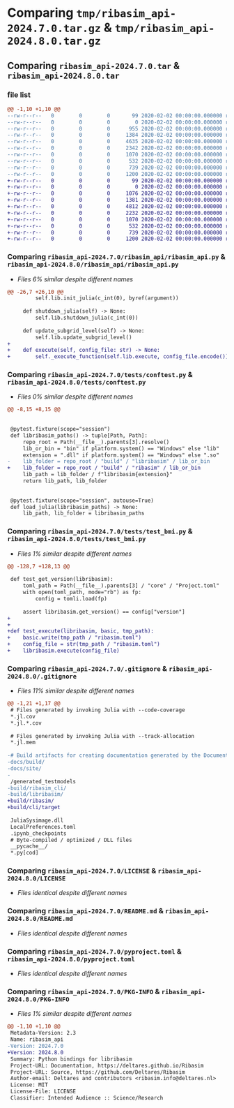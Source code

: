 # Comparing `tmp/ribasim_api-2024.7.0.tar.gz` & `tmp/ribasim_api-2024.8.0.tar.gz`

## Comparing `ribasim_api-2024.7.0.tar` & `ribasim_api-2024.8.0.tar`

### file list

```diff
@@ -1,10 +1,10 @@
--rw-r--r--   0        0        0       99 2020-02-02 00:00:00.000000 ribasim_api-2024.7.0/ribasim_api/__init__.py
--rw-r--r--   0        0        0        0 2020-02-02 00:00:00.000000 ribasim_api-2024.7.0/ribasim_api/py.typed
--rw-r--r--   0        0        0      955 2020-02-02 00:00:00.000000 ribasim_api-2024.7.0/ribasim_api/ribasim_api.py
--rw-r--r--   0        0        0     1384 2020-02-02 00:00:00.000000 ribasim_api-2024.7.0/tests/conftest.py
--rw-r--r--   0        0        0     4635 2020-02-02 00:00:00.000000 ribasim_api-2024.7.0/tests/test_bmi.py
--rw-r--r--   0        0        0     2342 2020-02-02 00:00:00.000000 ribasim_api-2024.7.0/.gitignore
--rw-r--r--   0        0        0     1070 2020-02-02 00:00:00.000000 ribasim_api-2024.7.0/LICENSE
--rw-r--r--   0        0        0      532 2020-02-02 00:00:00.000000 ribasim_api-2024.7.0/README.md
--rw-r--r--   0        0        0      739 2020-02-02 00:00:00.000000 ribasim_api-2024.7.0/pyproject.toml
--rw-r--r--   0        0        0     1200 2020-02-02 00:00:00.000000 ribasim_api-2024.7.0/PKG-INFO
+-rw-r--r--   0        0        0       99 2020-02-02 00:00:00.000000 ribasim_api-2024.8.0/ribasim_api/__init__.py
+-rw-r--r--   0        0        0        0 2020-02-02 00:00:00.000000 ribasim_api-2024.8.0/ribasim_api/py.typed
+-rw-r--r--   0        0        0     1076 2020-02-02 00:00:00.000000 ribasim_api-2024.8.0/ribasim_api/ribasim_api.py
+-rw-r--r--   0        0        0     1381 2020-02-02 00:00:00.000000 ribasim_api-2024.8.0/tests/conftest.py
+-rw-r--r--   0        0        0     4812 2020-02-02 00:00:00.000000 ribasim_api-2024.8.0/tests/test_bmi.py
+-rw-r--r--   0        0        0     2232 2020-02-02 00:00:00.000000 ribasim_api-2024.8.0/.gitignore
+-rw-r--r--   0        0        0     1070 2020-02-02 00:00:00.000000 ribasim_api-2024.8.0/LICENSE
+-rw-r--r--   0        0        0      532 2020-02-02 00:00:00.000000 ribasim_api-2024.8.0/README.md
+-rw-r--r--   0        0        0      739 2020-02-02 00:00:00.000000 ribasim_api-2024.8.0/pyproject.toml
+-rw-r--r--   0        0        0     1200 2020-02-02 00:00:00.000000 ribasim_api-2024.8.0/PKG-INFO
```

### Comparing `ribasim_api-2024.7.0/ribasim_api/ribasim_api.py` & `ribasim_api-2024.8.0/ribasim_api/ribasim_api.py`

 * *Files 6% similar despite different names*

```diff
@@ -26,7 +26,10 @@
         self.lib.init_julia(c_int(0), byref(argument))
 
     def shutdown_julia(self) -> None:
         self.lib.shutdown_julia(c_int(0))
 
     def update_subgrid_level(self) -> None:
         self.lib.update_subgrid_level()
+
+    def execute(self, config_file: str) -> None:
+        self._execute_function(self.lib.execute, config_file.encode())
```

### Comparing `ribasim_api-2024.7.0/tests/conftest.py` & `ribasim_api-2024.8.0/tests/conftest.py`

 * *Files 0% similar despite different names*

```diff
@@ -8,15 +8,15 @@
 
 
 @pytest.fixture(scope="session")
 def libribasim_paths() -> tuple[Path, Path]:
     repo_root = Path(__file__).parents[3].resolve()
     lib_or_bin = "bin" if platform.system() == "Windows" else "lib"
     extension = ".dll" if platform.system() == "Windows" else ".so"
-    lib_folder = repo_root / "build" / "libribasim" / lib_or_bin
+    lib_folder = repo_root / "build" / "ribasim" / lib_or_bin
     lib_path = lib_folder / f"libribasim{extension}"
     return lib_path, lib_folder
 
 
 @pytest.fixture(scope="session", autouse=True)
 def load_julia(libribasim_paths) -> None:
     lib_path, lib_folder = libribasim_paths
```

### Comparing `ribasim_api-2024.7.0/tests/test_bmi.py` & `ribasim_api-2024.8.0/tests/test_bmi.py`

 * *Files 1% similar despite different names*

```diff
@@ -128,7 +128,13 @@
 
 def test_get_version(libribasim):
     toml_path = Path(__file__).parents[3] / "core" / "Project.toml"
     with open(toml_path, mode="rb") as fp:
         config = tomli.load(fp)
 
     assert libribasim.get_version() == config["version"]
+
+
+def test_execute(libribasim, basic, tmp_path):
+    basic.write(tmp_path / "ribasim.toml")
+    config_file = str(tmp_path / "ribasim.toml")
+    libribasim.execute(config_file)
```

### Comparing `ribasim_api-2024.7.0/.gitignore` & `ribasim_api-2024.8.0/.gitignore`

 * *Files 11% similar despite different names*

```diff
@@ -1,21 +1,17 @@
 # Files generated by invoking Julia with --code-coverage
 *.jl.cov
 *.jl.*.cov
 
 # Files generated by invoking Julia with --track-allocation
 *.jl.mem
 
-# Build artifacts for creating documentation generated by the Documenter package
-docs/build/
-docs/site/
-
 /generated_testmodels
-build/ribasim_cli/
-build/libribasim/
+build/ribasim/
+build/cli/target
 
 JuliaSysimage.dll
 LocalPreferences.toml
 .ipynb_checkpoints
 # Byte-compiled / optimized / DLL files
 __pycache__/
 *.py[cod]
```

### Comparing `ribasim_api-2024.7.0/LICENSE` & `ribasim_api-2024.8.0/LICENSE`

 * *Files identical despite different names*

### Comparing `ribasim_api-2024.7.0/README.md` & `ribasim_api-2024.8.0/README.md`

 * *Files identical despite different names*

### Comparing `ribasim_api-2024.7.0/pyproject.toml` & `ribasim_api-2024.8.0/pyproject.toml`

 * *Files identical despite different names*

### Comparing `ribasim_api-2024.7.0/PKG-INFO` & `ribasim_api-2024.8.0/PKG-INFO`

 * *Files 1% similar despite different names*

```diff
@@ -1,10 +1,10 @@
 Metadata-Version: 2.3
 Name: ribasim_api
-Version: 2024.7.0
+Version: 2024.8.0
 Summary: Python bindings for libribasim
 Project-URL: Documentation, https://deltares.github.io/Ribasim
 Project-URL: Source, https://github.com/Deltares/Ribasim
 Author-email: Deltares and contributors <ribasim.info@deltares.nl>
 License: MIT
 License-File: LICENSE
 Classifier: Intended Audience :: Science/Research
```

